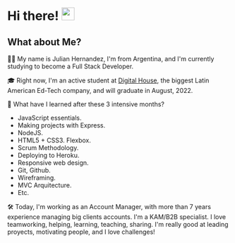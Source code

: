 # Hi there! <img src="https://media.giphy.com/media/hvRJCLFzcasrR4ia7z/giphy.gif" width="29px">

## What about Me?

🙋‍♂️ My name is Julian Hernandez, I'm from Argentina, and I'm currently studying to become a Full Stack Developer.

🎓 Right now, I'm an active student at [Digital House](https://www.digitalhouse.com/), the biggest Latin American Ed-Tech company, and will graduate in August, 2022.

📖 What have I learned after these 3 intensive months? 
 - JavaScript essentials. 
 - Making projects with Express. 
 - NodeJS. 
 - HTML5 + CSS3. Flexbox. 
 - Scrum Methodology. 
 - Deploying to Heroku. 
 - Responsive web design. 
 - Git, Github. 
 - Wireframing. 
 - MVC Arquitecture.
 - Etc.

🛠️ Today, I'm working as an Account Manager, with more than 7 years experience managing big clients accounts. I'm a KAM/B2B specialist. I love teamworking, helping, learning, teaching, sharing. I'm really good at leading proyects, motivating people, and I love challenges!



<!--
**JulianHernandezGit/JulianHernandezGit** is a ✨ _special_ ✨ repository because its `README.md` (this file) appears on your GitHub profile.

Here are some ideas to get you started:

- 🔭 I’m currently working on ...
- 🌱 I’m currently learning ...
- 👯 I’m looking to collaborate on ...
- 🤔 I’m looking for help with ...
- 💬 Ask me about ...
- 📫 How to reach me: ...
- 😄 Pronouns: ...
- ⚡ Fun fact: ...
-->
